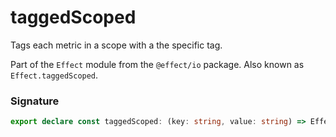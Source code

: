 # taggedScoped

Tags each metric in a scope with a the specific tag.

Part of the `Effect` module from the `@effect/io` package. Also known as `Effect.taggedScoped`.

### Signature

```typescript
export declare const taggedScoped: (key: string, value: string) => Effect<Scope.Scope, never, void>
```
